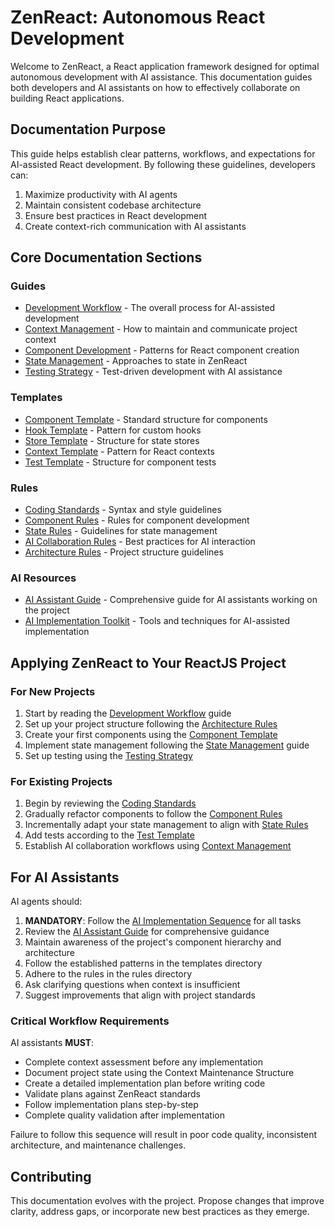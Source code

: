 # ZenReact: Autonomous React Development

Welcome to ZenReact, a React application framework designed for optimal autonomous development with AI assistance. This documentation guides both developers and AI assistants on how to effectively collaborate on building React applications.

## Documentation Purpose

This guide helps establish clear patterns, workflows, and expectations for AI-assisted React development. By following these guidelines, developers can:

1. Maximize productivity with AI agents
2. Maintain consistent codebase architecture
3. Ensure best practices in React development
4. Create context-rich communication with AI assistants

## Core Documentation Sections

### Guides
- [Development Workflow](./guides/01-development-workflow.md) - The overall process for AI-assisted development
- [Context Management](./guides/02-context-management.md) - How to maintain and communicate project context
- [Component Development](./guides/03-component-development.md) - Patterns for React component creation
- [State Management](./guides/04-state-management.md) - Approaches to state in ZenReact
- [Testing Strategy](./guides/05-testing-strategy.md) - Test-driven development with AI assistance

### Templates
- [Component Template](./templates/component-template.md) - Standard structure for components
- [Hook Template](./templates/hook-template.md) - Pattern for custom hooks
- [Store Template](./templates/store-template.md) - Structure for state stores
- [Context Template](./templates/context-template.md) - Pattern for React contexts
- [Test Template](./templates/test-template.md) - Structure for component tests

### Rules
- [Coding Standards](./rules/coding-standards.md) - Syntax and style guidelines
- [Component Rules](./rules/component-rules.md) - Rules for component development
- [State Rules](./rules/state-rules.md) - Guidelines for state management
- [AI Collaboration Rules](./rules/ai-collaboration-rules.md) - Best practices for AI interaction
- [Architecture Rules](./rules/architecture-rules.md) - Project structure guidelines

### AI Resources
- [AI Assistant Guide](./ai-assistant-guide.md) - Comprehensive guide for AI assistants working on the project
- [AI Implementation Toolkit](./ai-implementation-toolkit.md) - Tools and techniques for AI-assisted implementation

## Applying ZenReact to Your ReactJS Project

### For New Projects
1. Start by reading the [Development Workflow](./guides/01-development-workflow.md) guide
2. Set up your project structure following the [Architecture Rules](./rules/architecture-rules.md)
3. Create your first components using the [Component Template](./templates/component-template.md)
4. Implement state management following the [State Management](./guides/04-state-management.md) guide
5. Set up testing using the [Testing Strategy](./guides/05-testing-strategy.md)

### For Existing Projects
1. Begin by reviewing the [Coding Standards](./rules/coding-standards.md) 
2. Gradually refactor components to follow the [Component Rules](./rules/component-rules.md)
3. Incrementally adapt your state management to align with [State Rules](./rules/state-rules.md)
4. Add tests according to the [Test Template](./templates/test-template.md)
5. Establish AI collaboration workflows using [Context Management](./guides/02-context-management.md)

## For AI Assistants

AI agents should:
1. **MANDATORY**: Follow the [AI Implementation Sequence](./tools/ai-implementation-sequence.md) for all tasks
2. Review the [AI Assistant Guide](./ai-assistant-guide.md) for comprehensive guidance
3. Maintain awareness of the project's component hierarchy and architecture
4. Follow the established patterns in the templates directory
5. Adhere to the rules in the rules directory
6. Ask clarifying questions when context is insufficient
7. Suggest improvements that align with project standards

### Critical Workflow Requirements

AI assistants **MUST**:
- Complete context assessment before any implementation
- Document project state using the Context Maintenance Structure
- Create a detailed implementation plan before writing code
- Validate plans against ZenReact standards
- Follow implementation plans step-by-step
- Complete quality validation after implementation

Failure to follow this sequence will result in poor code quality, inconsistent architecture, and maintenance challenges.

## Contributing

This documentation evolves with the project. Propose changes that improve clarity, address gaps, or incorporate new best practices as they emerge. 